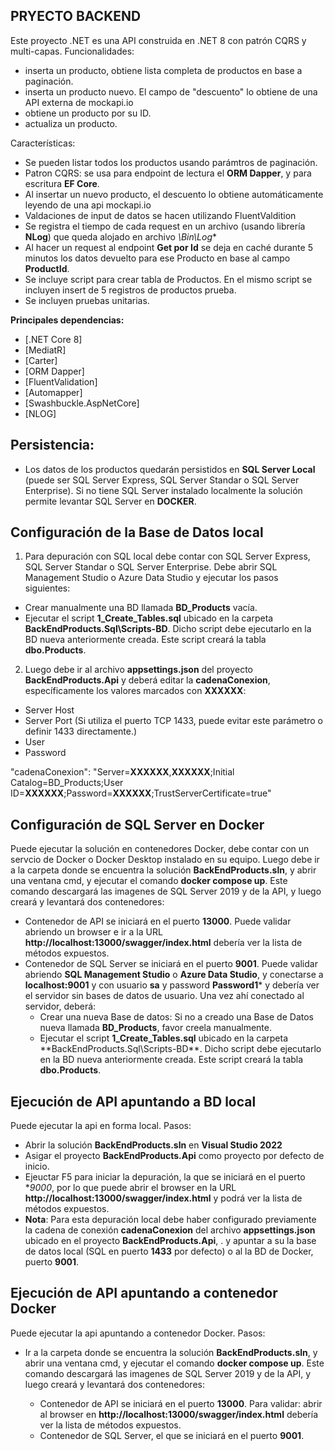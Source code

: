 ## PRYECTO BACKEND ##
Este proyecto .NET es una API construida en .NET 8 con patrón CQRS y multi-capas. Funcionalidades:
- inserta un producto, obtiene lista completa de productos en base a paginación.
- inserta un producto nuevo. El campo de "descuento" lo obtiene de una API externa de mockapi.io
- obtiene un producto por su ID.
- actualiza un producto.


Características:
- Se pueden listar todos los productos usando parámtros de paginación.
- Patron CQRS: se usa para endpoint de lectura el **ORM Dapper**, y para escritura **EF Core**.
- Al insertar un nuevo producto, el descuento lo obtiene automáticamente leyendo de una api mockapi.io
- Valdaciones de input de datos se hacen utilizando FluentValdition
- Se registra el tiempo de cada request en un archivo (usando librería **NLog**) que queda alojado en archivo *\Bin\Log**
- Al hacer un request al endpoint **Get por Id** se deja en caché durante 5 minutos los datos devuelto para ese Producto en base al campo **ProductId**.
- Se incluye script para crear tabla de Productos. En el mismo script se incluyen insert de 5 registros de productos prueba.
- Se incluyen pruebas unitarias.


**Principales dependencias:**
- [.NET Core 8]
- [MediatR]
- [Carter]
- [ORM Dapper]
- [FluentValidation]
- [Automapper]
- [Swashbuckle.AspNetCore]
- [NLOG]

## Persistencia: ##
- Los datos de los productos quedarán persistidos en **SQL Server Local** (puede ser SQL Server Express, SQL Server Standar o SQL Server Enterprise). Si no tiene SQL Server instalado localmente la solución permite levantar SQL Server en **DOCKER**.

## Configuración de la Base de Datos local ##

1. Para depuración con SQL local debe contar con SQL Server Express, SQL Server Standar o SQL Server Enterprise. Debe abrir SQL Management Studio o Azure Data Studio y ejecutar los pasos siguientes:
- Crear manualmente una BD llamada **BD_Products** vacía.
- Ejecutar el script **1_Create_Tables.sql** ubicado en la carpeta **BackEndProducts.Sql\Scripts-BD**. Dicho script debe ejecutarlo en la BD nueva anteriormente creada. Este script creará la tabla **dbo.Products**.
 

2. Luego debe ir al archivo **appsettings.json** del proyecto **BackEndProducts.Api** y deberá editar la **cadenaConexion**, específicamente los valores marcados con **XXXXXX**:

- Server Host
- Server Port (Si utiliza el puerto TCP 1433, puede evitar este parámetro o definir 1433 directamente.)
- User
- Password

"cadenaConexion": "Server=**XXXXXX**,**XXXXXX**;Initial Catalog=BD_Products;User ID=**XXXXXX**;Password=**XXXXXX**;TrustServerCertificate=true"


## Configuración de SQL Server en Docker ##

Puede ejecutar la solución en contenedores Docker, debe contar con un servcio de Docker o Docker Desktop instalado en su equipo. Luego debe ir a la carpeta donde se encuentra la solución **BackEndProducts.sln**, y abrir una ventana cmd, y ejecutar el comando  **docker compose up**. Este comando descargará las imagenes de SQL Server 2019 y de la API, y luego creará y levantará dos contenedores: 

- Contenedor de API se iniciará en el puerto **13000**. Puede validar abriendo un browser e ir a la URL **http://localhost:13000/swagger/index.html** debería ver la lista de métodos expuestos.
- Contenedor de SQL Server se iniciará en el puerto **9001**. Puede validar abriendo **SQL Management Studio** o **Azure Data Studio**, y conectarse a **localhost:9001** y con usuario **sa** y password **Password1*** y debería ver el servidor sin bases de datos de usuario. Una vez ahí conectado al servidor, deberá: 
  - Crear una nueva Base de datos: Si no a creado una Base de Datos nueva llamada **BD_Products**, favor creela manualmente. 
  - Ejecutar el script **1_Create_Tables.sql** ubicado en la carpeta **BackEndProducts.Sql\Scripts-BD\**. Dicho script debe ejecutarlo en la BD nueva anteriormente creada. Este script creará la tabla **dbo.Products**. 

## Ejecución de API apuntando a BD local ##
Puede ejecutar la api en forma local. Pasos:
- Abrir la solución **BackEndProducts.sln** en **Visual Studio 2022**
- Asigar el proyecto **BackEndProducts.Api** como proyecto por defecto de inicio.
- Ejeuctar F5 para iniciar la depuración, la que se iniciará en el puerto **9000*, por lo que puede abrir el browser en la URL **http://localhost:13000/swagger/index.html** y podrá ver la lista de métodos expuestos.
- **Nota**: Para esta depuración local debe haber configurado previamente la cadena de conexión **cadenaConexion** del archivo **appsettings.json** ubicado en el proyecto **BackEndProducts.Api**, . y apuntar a su la base de datos local (SQL en puerto **1433** por defecto) o al la BD de Docker, puerto **9001**.


## Ejecución de API apuntando a contenedor Docker ##
Puede ejecutar la api apuntando a contenedor Docker. Pasos:
- Ir a la carpeta donde se encuentra la solución **BackEndProducts.sln**, y abrir una ventana cmd, y ejecutar el comando **docker compose up**. Este comando descargará las imagenes de SQL Server 2019 y de la API, y luego creará y levantará dos contenedores: 

  - Contenedor de API se iniciará en el puerto **13000**. Para validar: abrir al browser en **http://localhost:13000/swagger/index.html** debería ver la lista de métodos expuestos.
  - Contenedor de SQL Server, el que se iniciará en el puerto **9001**.

